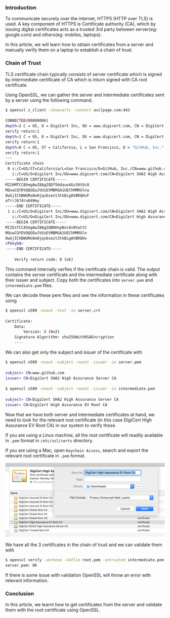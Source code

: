 <!--
.. title: Verifying TLS Certificate Chain With OpenSSL
.. slug: verify-tls-certificate-chain-with-openssl
.. date: 2019-11-30 10:15:14 UTC+05:30
.. tags: shell, tls, openssl
.. category: internet
.. link:
.. description: How to verify certificate chain with openssl on the command line?
.. type: text
-->

### Introduction

To communicate securely over the internet, HTTPS (HTTP over TLS) is used. A key component of HTTPS is Certificate authority (CA), which by issuing digital certificates acts as a trusted 3rd party between server(eg: google.com) and others(eg: mobiles, laptops).

In this article, we will learn how to obtain certificates from a server and manually verify them on a laptop to establish a chain of trust.


### Chain of Trust

TLS certificate chain typically consists of server certificate which is signed by intermediate certificate of CA which is inturn signed with CA root certificate.

Using OpenSSL, we can gather the server and intermediate certificates sent by a server using the following command.

```bash
$ openssl s_client -showcerts -connect avilpage.com:443

CONNECTED(00000006)
depth=2 C = US, O = DigiCert Inc, OU = www.digicert.com, CN = DigiCert High Assurance EV Root CA
verify return:1
depth=1 C = US, O = DigiCert Inc, OU = www.digicert.com, CN = DigiCert SHA2 High Assurance Server CA
verify return:1
depth=0 C = US, ST = California, L = San Francisco, O = "GitHub, Inc.", CN = www.github.com
verify return:1
---
Certificate chain
 0 s:/C=US/ST=California/L=San Francisco/O=GitHub, Inc./CN=www.github.com
   i:/C=US/O=DigiCert Inc/OU=www.digicert.com/CN=DigiCert SHA2 High Assurance Server CA
-----BEGIN CERTIFICATE-----
MIIHMTCCBhmgAwIBAgIQDf56dauo4GsS0tOc8
MQswCQYDVQQGEwJVUzEVMBMGA1UEChMMRGlna
0wGjIChBWUMo0oHjqvbsezt3tkBigAVBRQHvF
aTrrJ67dru040my
-----END CERTIFICATE-----
 1 s:/C=US/O=DigiCert Inc/OU=www.digicert.com/CN=DigiCert SHA2 High Assurance Server CA
   i:/C=US/O=DigiCert Inc/OU=www.digicert.com/CN=DigiCert High Assurance EV Root CA
-----BEGIN CERTIFICATE-----
MIIEsTCCA5mgAwIBAgIQBOHnpNxc8vNtwCtC
MQswCQYDVQQGEwJVUzEVMBMGA1UEChMMRGln
0wGjIChBWUMo0oHjqvbsezt3tkBigAVBRQHv
cPUeybQ=
-----END CERTIFICATE-----

    Verify return code: 0 (ok)
```

This command internally verfies if the certificate chain is valid. The output contains the server certificate and the intermediate certificate along with their issuer and subject. Copy both the certificates into `server.pem` and `intermediate.pem` files.

We can decode these pem files and see the information in these certificates using

```sh
$ openssl x509 -noout -text -in server.crt

Certificate:
    Data:
        Version: 3 (0x2)
    Signature Algorithm: sha256WithRSAEncryption
    ----
```

We can also get only the subject and issuer of the certificate with

```sh
$ openssl x509 -noout -subject -noout -issuer -in server.pem

subject= CN=www.github.com
issuer= CN=DigiCert SHA2 High Assurance Server CA

$ openssl x509 -noout -subject -noout -issuer -in intermediate.pem

subject= CN=DigiCert SHA2 High Assurance Server CA
issuer= CN=DigiCert High Assurance EV Root CA
```

Now that we have both server and intermediate certificates at hand, we need to look for the relevant root certificate (in this case DigiCert High Assurance EV Root CA) in our system to verify these.

If you are using a Linux machine, all the root certificate will readily available in `.pem` format in `/etc/ssl/certs` directory.

If you are using a Mac, open `Keychain Access`, search and export the relevant root certificate in `.pem` format.

<p algin="center">
<img src="/images/tls-openssl1.png" />
</p>

We have all the 3 certificates in the chain of trust and we can validate them with

```bash
$ openssl verify -verbose -CAfile root.pem -untrusted intermediate.pem server.pem
server.pem: OK
```

If there is some issue with validation OpenSSL will throw an error with relevant information.

### Conclusion

In this article, we learnt how to get certificates from the server and validate them with the root certificate using OpenSSL.
